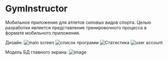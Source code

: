 # GymInstructor

Мобильное приложение для атлетов силовых видов спорта.
Целью разработки является представление тренировочного процесса в формате мобильного приложения.

Дизайн:
![main screen](https://user-images.githubusercontent.com/100215940/158468410-c6b9121a-f635-4072-b0f9-d9d2b715d7f6.png)
![список программ](https://user-images.githubusercontent.com/100215940/158468423-0d4df334-608b-4977-b700-04bc7a1ec438.png)
![Статистика](https://user-images.githubusercontent.com/100215940/158468435-ca41e704-8e17-4c81-89be-0aea26b9a9cb.png)
![user account](https://user-images.githubusercontent.com/100215940/158468472-58721b75-58c1-43f5-b2a0-d00bc732be8b.png)


Модель БД главного экрана:
![image](https://user-images.githubusercontent.com/100215940/158468320-ca7d6fd0-052e-42b7-9b6a-26042da6617c.png)
